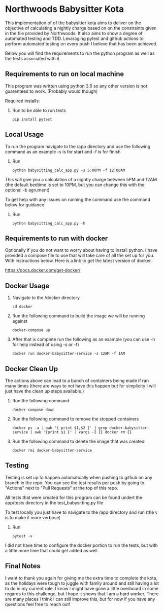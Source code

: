 # Northwoods Babysitter Kota

This implementation of of the babysitter kota aims to deliver on the objective of calculating a nightly charge based on on the constraints given in the file provided by Northwoods. It also aims to show a degree of automated testing and TDD. Levaraging pytest and github actions to perform automated testing on every push I believe that has been achieved. 

Below you will find the requirements to run the python program as well as the tests associated with it. 

## Requirements to run on local machine

This program was written using python 3.9 so any other version is not guarenteed to work. (Probably would though)

Required installs:
1. Run to be able to run tests
    ```
    pip install pytest
    ```

## Local Usage

To run the program navigate to the /app directory and use the following command as an example -s is for start and -f is for finish
1. Run
    ```
    python babysitting_calc_app.py -s 5:00PM -f 12:00AM
    ```

This will give you a calculation of a nightly charge between 5PM and 12AM (the default bedtime is set to 10PM, but you can change this with the optional -b agrument)

To get help with any issues on running the command use the command below for guidance
1. Run
    ```
    python babysitting_calc_app.py -h
    ```

## Requirements to run with docker

Optionally if you do not want to worry about having to install python. I have provided a compose file to use that will take care of all the set up for you. With instructions below. Here is a link to get the latest version of docker. 

https://docs.docker.com/get-docker/

## Docker Usage

1. Navigate to the /docker directory
    ```
    cd docker
    ```

2. Run the following command to build the image we will be running against
    ```
    docker-compose up
    ```

3. After that is complete run the following as an example (you can use -h for help instead of using -s or -f)
    ```
    docker run docker-babysitter-service -s 12AM -f 1AM
    ```

## Docker Clean Up

The actions above can lead to a bunch of containers being made if ran many times (there are ways to not have this happen but for simplicity I will just have the clean up steps available.)

1. Run the following command
    ```
    docker-compose down
    ```
2. Run the following command to remove the stopped containers
    ```
    docker ps -a | awk '{ print $1,$2 }' | grep docker-babysitter-service | awk '{print $1 }' | xargs -I {} docker rm {}
    ```
3. Run the following command to delete the image that was created
    ```
    docker rmi docker-babysitter-service
    ```

## Testing

Testing is set up to happen automatically when pushing to github on any branch in the repo. You can see the test results per push by going to "Actions" next to "Pull Requests" at the top of this repo.

All tests that were created for this program can be found undert the app/tests directory in the test_babysitting.py file 

To test locally you just have to navigate to the /app directory and run (the v is to make it more verbose)
1. Run
    ```
    pytest -v
    ```

I did not have time to configure the docker portion to run the tests, but with a little more time that could get added as well.

## Final Notes

I want to thank you again for giving me the extra time to complete the kota, as the holidays were tough to juggle with family around and still having a lot to do in my current role. I know I might have gone a little overboard in some regards to this challenge, but I hope it shows that I am a hard worker. There are many places I think I can still improve this, but for now if you have any questions feel free to reach out! 

